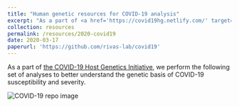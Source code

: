 ```yaml
---
title: "Human genetic resources for COVID-19 analysis"
excerpt: "As a part of <a href='https://covid19hg.netlify.com/' target='_blank'>the COVID-19 Host Genetics Initiative</a>, we perform the following set of analyses to better understand the genetic basis of COVID-19 susceptibility and severity.<br/><img src='/images/500x300.png'>"
collection: resources
permalink: /resources/2020-covid19
date: 2020-03-17
paperurl: 'https://github.com/rivas-lab/covid19'
---
```


As a part of [the COVID-19 Host Genetics Initiative](https://covid19hg.netlify.com/), we perform the following set of analyses to better understand the genetic basis of COVID-19 susceptibility and severity.

![COVID-19 repo image](/images/500x300.png)
